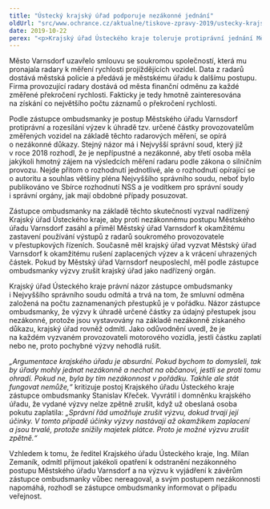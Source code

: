 ```yaml
---
title: "Ústecký krajský úřad podporuje nezákonné jednání"
oldUrl: "src/www.ochrance.cz/aktualne/tiskove-zpravy-2019/ustecky-krajsky-urad-podporuje-nezakonne-jednani"
date: 2019-10-22
perex: "<p>Krajský úřad Ústeckého kraje toleruje protiprávní jednání Městského úřadu Varnsdorf. Městský úřad Varnsdorf totiž ukládá pokuty za překročení rychlosti na základě nezákonných důkazů od soukromého provozovatele radarů, který je hmotně zainteresován na odhalení přestupku.</p>"
---
```


<!-- imported from the old website -->

<p>Město Varnsdorf uzavřelo smlouvu se soukromou společností, která mu pronajala radary k měření rychlosti projíždějících vozidel. Data z radarů dostává městská policie a předává je městskému úřadu k dalšímu postupu. Firma provozující radary dostává od města finanční odměnu za každé změřené překročení rychlosti. Fakticky je tedy hmotně zainteresována na získání co největšího počtu záznamů o překročení rychlosti. </p> <p>Podle zástupce ombudsmanky je postup Městského úřadu Varnsdorf protiprávní a rozesílání výzev k úhradě tzv. určené částky provozovatelům změřených vozidel na základě těchto radarových měření, se opírá o nezákonné důkazy. Stejný názor má i Nejvyšší správní soud, který již v roce 2018 rozhodl, že je nepřípustné a nezákonné, aby třetí osoba měla jakýkoli hmotný zájem na výsledcích měření radaru podle zákona o silničním provozu. Nejde přitom o rozhodnutí jednotlivé, ale o rozhodnutí opírající se o autoritu a souhlas většiny pléna Nejvyššího správního soudu, neboť bylo publikováno ve Sbírce rozhodnutí NSS a je vodítkem pro správní soudy i správní orgány, jak mají obdobné případy posuzovat.</p> <p>Zástupce ombudsmanky na základě těchto skutečností vyzval nadřízený Krajský úřad Ústeckého kraje, aby proti nezákonnému postupu Městského úřadu Varnsdorf zasáhl a přiměl Městský úřad Varnsdorf k okamžitému zastavení používání výstupů z radarů soukromého provozovatele v přestupkových řízeních. Současně měl krajský úřad vyzvat Městský úřad Varnsdorf k okamžitému rušení zaplacených výzev a k vrácení uhrazených částek. Pokud by Městský úřad Varnsdorf neuposlechl, měl podle zástupce ombudsmanky výzvy zrušit krajský úřad jako nadřízený orgán.</p> <p>Krajský úřad Ústeckého kraje právní názor zástupce ombudsmanky i Nejvyššího správního soudu odmítá a trvá na tom, že smluvní odměna založená na počtu zaznamenaných přestupků je v pořádku. Názor zástupce ombudsmanky, že výzvy k úhradě určené částky za údajný přestupek jsou nezákonné, protože jsou vystavovány na základě nezákonně získaného důkazu, krajský úřad rovněž odmítl. Jako odůvodnění uvedl, že je na každém vyzvaném provozovateli motorového vozidla, jestli částku zaplatí nebo ne, proto pochybné výzvy nehodlá rušit.</p> <p><i>„Argumentace krajského úřadu je absurdní. Pokud bychom to domysleli, tak by úřady mohly jednat nezákonně a nechat na občanovi, jestli se proti tomu ohradí. Pokud ne, byla by tím nezákonnost v pořádku. Takhle ale stát fungovat nemůže,“</i> kritizuje postoj Krajského úřadu Ústeckého kraje zástupce ombudsmanky Stanislav Křeček. Vyvrátil i domněnku krajského úřadu, že vydané výzvy nelze zpětně zrušit, když už obeslaná osoba pokutu zaplatila: <i>„Správní řád umožňuje zrušit výzvu, dokud trvají její účinky. V tomto případě účinky výzvy nastávají až okamžikem zaplacení a jsou trvalé, protože snížily majetek plátce. Proto je možné výzvu zrušit zpětně.“</i></p><p> Vzhledem k tomu, že ředitel Krajského úřadu Ústeckého kraje, Ing. Milan Zemaník, odmítl přijmout jakékoli opatření k odstranění nezákonného postupu Městského úřadu Varnsdorf a na výzvu k vyjádření k závěrům zástupce ombudsmanky vůbec nereagoval, a svým postupem nezákonnosti napomáhá, rozhodl se zástupce ombudsmanky informovat o případu veřejnost.</p>
